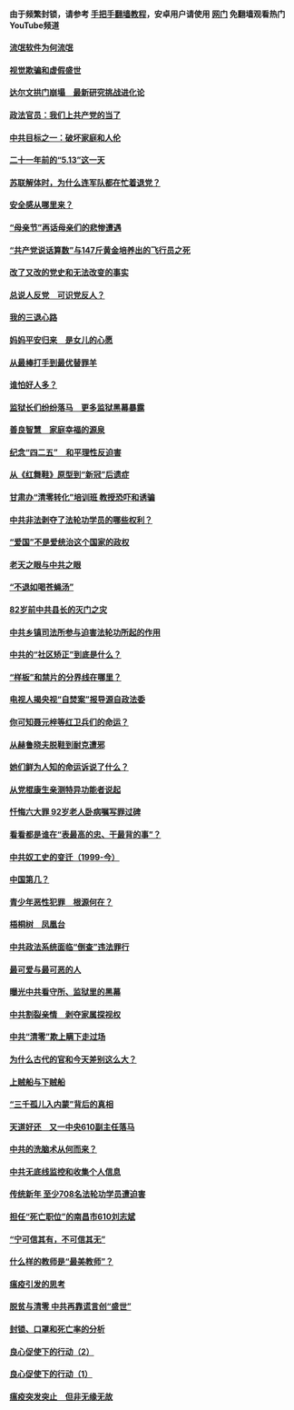 #### 由于频繁封锁，请参考 [手把手翻墙教程](https://github.com/gfw-breaker/guides/wiki/)，安卓用户请使用 [网门](https://github.com/gfw-breaker/nogfw/blob/master/dl.md?t=06051100) 免翻墙观看热门YouTube频道 

#### [流氓软件为何流氓](../pages/19/426531.md?t=06051100) 

#### [视觉欺骗和虚假盛世](../pages/19/426443.md?t=06051100) 

#### [达尔文拱门崩塌　最新研究挑战进化论](../pages/19/426009.md?t=06051100) 

#### [政法官员：我们上共产党的当了](../pages/19/425351.md?t=06051100) 

#### [中共目标之一：破坏家庭和人伦](../pages/19/424454.md?t=06051100) 

#### [二十一年前的“5.13”这一天](../pages/19/424814.md?t=06051100) 

#### [苏联解体时，为什么连军队都在忙着退党？](../pages/19/424335.md?t=06051100) 

#### [安全感从哪里来？](../pages/19/424336.md?t=06051100) 

#### [“母亲节”再话母亲们的悲惨遭遇](../pages/19/424234.md?t=06051100) 

#### [“共产党说话算数”与147斤黄金培养出的飞行员之死](../pages/19/424115.md?t=06051100) 

#### [改了又改的党史和无法改变的事实](../pages/19/424037.md?t=06051100) 

#### [总说人反党　可识党反人？](../pages/19/423820.md?t=06051100) 

#### [我的三退心路](../pages/19/423876.md?t=06051100) 

#### [妈妈平安归来　是女儿的心愿](../pages/19/423947.md?t=06051100) 

#### [从最棒打手到最优替罪羊](../pages/19/423819.md?t=06051100) 

#### [谁怕好人多？](../pages/19/423774.md?t=06051100) 

#### [监狱长们纷纷落马　更多监狱黑幕暴露](../pages/19/423787.md?t=06051100) 

#### [善良智慧　家庭幸福的源泉](../pages/19/423632.md?t=06051100) 

#### [纪念“四二五”　和平理性反迫害](../pages/19/423660.md?t=06051100) 

#### [从《红舞鞋》原型到“新冠”后遗症](../pages/19/423509.md?t=06051100) 

#### [甘肃办“清零转化”培训班 教授恐吓和诱骗](../pages/19/423498.md?t=06051100) 

#### [中共非法剥夺了法轮功学员的哪些权利？](../pages/19/423392.md?t=06051100) 

#### [“爱国”不是爱统治这个国家的政权](../pages/19/423029.md?t=06051100) 

#### [老天之眼与中共之眼](../pages/19/423378.md?t=06051100) 

#### [“不退如喝苍蝇汤”](../pages/19/423287.md?t=06051100) 

#### [82岁前中共县长的灭门之灾](../pages/19/423055.md?t=06051100) 

#### [中共乡镇司法所参与迫害法轮功所起的作用](../pages/19/423064.md?t=06051100) 

#### [中共的“社区矫正”到底是什么？](../pages/19/422870.md?t=06051100) 

#### [“样板”和禁片的分界线在哪里？](../pages/19/422704.md?t=06051100) 

#### [电视人揭央视“自焚案”报导源自政法委](../pages/19/422770.md?t=06051100) 

#### [你可知聂元梓等红卫兵们的命运？](../pages/19/422848.md?t=06051100) 

#### [从赫鲁晓夫脱鞋到耐克遭邪](../pages/19/422826.md?t=06051100) 

#### [她们鲜为人知的命运诉说了什么？](../pages/19/422754.md?t=06051100) 

#### [从党棍康生亲测特异功能者说起](../pages/19/422657.md?t=06051100) 

#### [忏悔六大罪 92岁老人卧病嘱写罪过碑](../pages/19/422750.md?t=06051100) 

#### [看看都是谁在“表最高的忠、干最背的事”？](../pages/19/422703.md?t=06051100) 

#### [中共奴工史的变迁（1999-今）](../pages/19/422656.md?t=06051100) 

#### [中国第几？](../pages/19/422496.md?t=06051100) 

#### [青少年恶性犯罪　根源何在？](../pages/19/422449.md?t=06051100) 

#### [梧桐树　凤凰台](../pages/19/422442.md?t=06051100) 

#### [中共政法系统面临“倒查”违法罪行](../pages/19/422497.md?t=06051100) 

#### [最可爱与最可恶的人](../pages/19/422448.md?t=06051100) 

#### [曝光中共看守所、监狱里的黑幕](../pages/19/422390.md?t=06051100) 

#### [中共割裂亲情　剥夺家属探视权](../pages/19/422364.md?t=06051100) 

#### [中共“清零”欺上瞒下走过场](../pages/19/422306.md?t=06051100) 

#### [为什么古代的官和今天差别这么大？](../pages/19/422228.md?t=06051100) 

#### [上贼船与下贼船](../pages/19/422276.md?t=06051100) 

#### [“三千孤儿入内蒙”背后的真相](../pages/19/422229.md?t=06051100) 

#### [天道好还　又一中央610副主任落马](../pages/19/422155.md?t=06051100) 

#### [中共的洗脑术从何而来？](../pages/19/422154.md?t=06051100) 

#### [中共无底线监控和收集个人信息](../pages/19/422039.md?t=06051100) 

#### [传统新年 至少708名法轮功学员遭迫害](../pages/19/421946.md?t=06051100) 

#### [担任“死亡职位”的南昌市610刘志斌](../pages/19/421957.md?t=06051100) 

#### [“宁可信其有，不可信其无”](../pages/19/421691.md?t=06051100) 

#### [什么样的教师是“最美教师”？](../pages/19/421755.md?t=06051100) 

#### [瘟疫引发的思考](../pages/19/421594.md?t=06051100) 

#### [脱贫与清零 中共再靠谎言创“盛世”](../pages/19/421590.md?t=06051100) 

#### [封锁、口罩和死亡率的分析](../pages/19/421495.md?t=06051100) 

#### [良心促使下的行动（2）](../pages/19/421361.md?t=06051100) 

#### [良心促使下的行动（1）](../pages/19/421302.md?t=06051100) 

#### [瘟疫突发突止　但非无缘无故](../pages/19/421281.md?t=06051100) 


